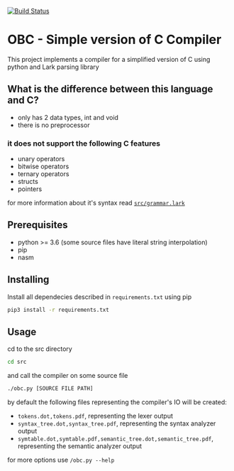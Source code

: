 [![Build Status](https://travis-ci.com/llpinokio/obc.png?branch=master)](https://travis-ci.com/llpinokio/obc)
# OBC - Simple version of C <!-- NASM X86 linux --> Compiler
This project implements a compiler for a simplified version of C
using python and Lark parsing library

## What is the difference between this language and C?
* only has 2 data types, int and void
* there is no preprocessor

### it does not support the following C features
* unary operators
* bitwise operators
* ternary operators
* structs
* pointers

for more information about it's syntax read [`src/grammar.lark`](src/grammar.lark)
## Prerequisites

* python >= 3.6 (some source files have literal string interpolation)
* pip
* nasm

## Installing

Install all dependecies described in `requirements.txt` using pip

```bash
pip3 install -r requirements.txt
```
## Usage
cd to the src directory 

```bash
cd src
```

and call the compiler on some source file

```bash
./obc.py [SOURCE FILE PATH]
```

by default the following files representing the compiler's IO will be created:
* `tokens.dot,tokens.pdf`, representing the lexer output
* `syntax_tree.dot,syntax_tree.pdf`, representing the syntax analyzer output
* `symtable.dot,symtable.pdf,semantic_tree.dot,semantic_tree.pdf`, representing the semantic analyzer output
<!-- * `tac.txt`, representing the intermediate code generator output
* `code.nasm`, representing the code generator output
* `object.o`, representing the asembler output (NASM)
* `[program_name]`, representing the linker output (ld) -->


for more options use `/obc.py --help`
